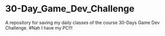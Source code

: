 # 30-Day_Game_Dev_Challenge
A repository for saving my daily classes of the course 30-Days Game Dev Challenge.
#Nah I have my PC!!!
